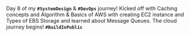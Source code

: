  Day 8 of my **`#SystemDesign`** & **`#DevOps`** journey! Kicked off with Caching concepts and Algorithm & Basics of AWS with creating EC2 instance and Types of  EBS Storage and learned about Message Queues. The cloud journey begins! **`#BuildInPublic`**